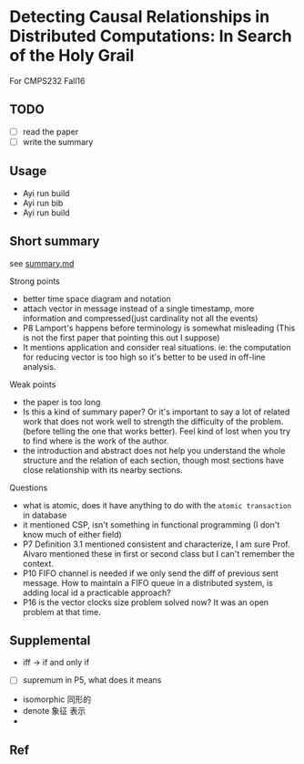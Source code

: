 # Detecting Causal Relationships in Distributed Computations: In Search of the Holy Grail

For CMPS232 Fall16

## TODO

- [ ] read the paper
- [ ] write the summary

## Usage

- Ayi run build
- Ayi run bib
- Ayi run build

## Short summary

see [summary.md](summary.md)

Strong points

- better time space diagram and notation
- attach vector in message instead of a single timestamp, more information and compressed(just cardinality not all the events)
- P8 Lamport's happens before terminology is somewhat misleading (This is not the first paper that pointing this out I suppose)
- It mentions application and consider real situations. ie: the computation for reducing vector is too high so it's better to be used
in off-line analysis.

Weak points

- the paper is too long
- Is this a kind of summary paper? Or it's important to say a lot of related work that does not work well to strength the difficulty of the problem. (before telling the one that works better). Feel kind of lost when you try to find where is the work of the author.
- the introduction and abstract does not help you understand the whole structure and the relation of each section, though most sections have close relationship with its nearby sections.

Questions

- what is atomic, does it have anything to do with the `atomic transaction` in database  
- it mentioned CSP, isn't something in functional programming (I don't know much of either field)
- P7 Definition 3.1 mentioned consistent and characterize, I am sure Prof. Alvaro mentioned these in first or second class but I can't remember the context.
- P10 FIFO channel is needed if we only send the diff of previous sent message. How to maintain a FIFO queue in a distributed system, is
adding local id a practicable approach?
- P16 is the vector clocks size problem solved now? It was an open problem at that time.

## Supplemental

- iff -> if and only if
- [ ] supremum in P5, what does it means
- isomorphic 同形的
- denote 象征 表示
-

## Ref
